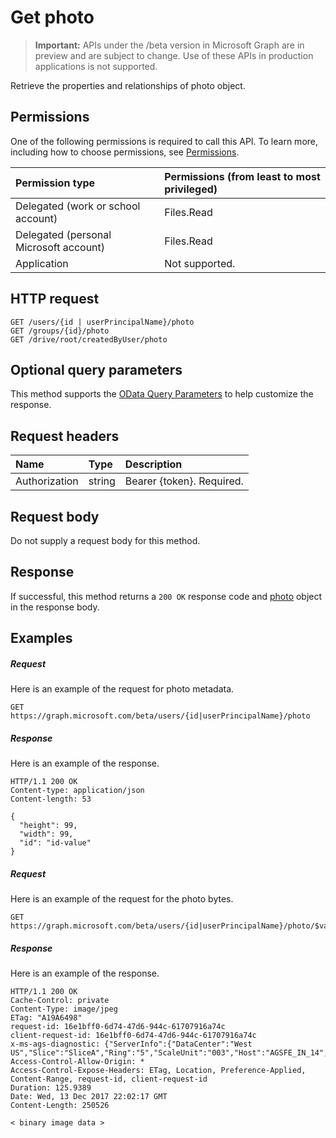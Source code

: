 # Get photo

> **Important:** APIs under the /beta version in Microsoft Graph are in preview and are subject to change. Use of these APIs in production applications is not supported.

Retrieve the properties and relationships of photo object.
## Permissions
One of the following permissions is required to call this API. To learn more, including how to choose permissions, see [Permissions](../../../concepts/permissions_reference.md).

|Permission type      | Permissions (from least to most privileged)              |
|:--------------------|:---------------------------------------------------------|
|Delegated (work or school account) | Files.Read    |
|Delegated (personal Microsoft account) | Files.Read    |
|Application | Not supported. |

## HTTP request
<!-- { "blockType": "ignored" } -->
```http
GET /users/{id | userPrincipalName}/photo
GET /groups/{id}/photo
GET /drive/root/createdByUser/photo
```
## Optional query parameters
This method supports the [OData Query Parameters](http://developer.microsoft.com/en-us/graph/docs/overview/query_parameters) to help customize the response.

## Request headers
| Name       | Type | Description|
|:-----------|:------|:----------|
| Authorization  | string  | Bearer {token}. Required. |

## Request body
Do not supply a request body for this method.

## Response

If successful, this method returns a `200 OK` response code and [photo](../resources/photo.md) object in the response body.
## Examples
##### Request
Here is an example of the request for photo metadata.
<!-- {
  "blockType": "request",
  "name": "get_photo"
}-->
```http
GET https://graph.microsoft.com/beta/users/{id|userPrincipalName}/photo
```
##### Response
Here is an example of the response.
<!-- {
  "blockType": "response",
  "truncated": false,
  "@odata.type": "microsoft.graph.profilePhoto"
} -->
```http
HTTP/1.1 200 OK
Content-type: application/json
Content-length: 53

{
  "height": 99,
  "width": 99,
  "id": "id-value"
}
```
##### Request
Here is an example of the request for the photo bytes.
<!-- {
  "blockType": "request",
  "name": "get_photo"
}-->
```http
GET https://graph.microsoft.com/beta/users/{id|userPrincipalName}/photo/$value
```
##### Response
Here is an example of the response.

<!-- { "blockType": "response" } -->
```http
HTTP/1.1 200 OK
Cache-Control: private
Content-Type: image/jpeg
ETag: "A19A6498"
request-id: 16e1bff0-6d74-47d6-944c-61707916a74c
client-request-id: 16e1bff0-6d74-47d6-944c-61707916a74c
x-ms-ags-diagnostic: {"ServerInfo":{"DataCenter":"West US","Slice":"SliceA","Ring":"5","ScaleUnit":"003","Host":"AGSFE_IN_14","ADSiteName":"WST"}}
Access-Control-Allow-Origin: *
Access-Control-Expose-Headers: ETag, Location, Preference-Applied, Content-Range, request-id, client-request-id
Duration: 125.9389
Date: Wed, 13 Dec 2017 22:02:17 GMT
Content-Length: 250526

< binary image data >
```




<!-- uuid: 8fcb5dbc-d5aa-4681-8e31-b001d5168d79
2015-10-25 14:57:30 UTC -->
<!-- {
  "type": "#page.annotation",
  "description": "Get photo",
  "keywords": "",
  "section": "documentation",
  "tocPath": ""
}-->
